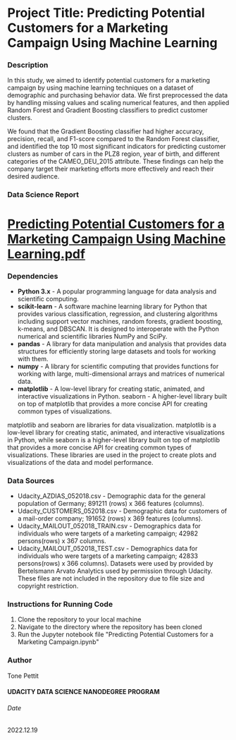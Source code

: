 # Project Title: Predicting Potential Customers for a Marketing Campaign Using Machine Learning

### Description
In this study, we aimed to identify potential customers for a marketing campaign by using machine learning techniques on a dataset of demographic and purchasing behavior data. We first preprocessed the data by handling missing values and scaling numerical features, and then applied Random Forest and Gradient Boosting classifiers to predict customer clusters.

We found that the Gradient Boosting classifier had higher accuracy, precision, recall, and F1-score compared to the Random Forest classifier, and identified the top 10 most significant indicators for predicting customer clusters as number of cars in the PLZ8 region, year of birth, and different categories of the CAMEO_DEU_2015 attribute. These findings can help the company target their marketing efforts more effectively and reach their desired audience.

### Data Science Report
# [Predicting Potential Customers for a Marketing Campaign Using Machine Learning.pdf](https://github.com/brothercast/Udacity-DSNS-Capstone/blob/main/Predicting%20Marketing%20Campaign%20Customers%20using%20Machine%20Learning.pdf)

### Dependencies
- **Python 3.x** - A popular programming language for data analysis and scientific computing.
- **scikit-learn** - A software machine learning library for Python that provides various classification, regression, and clustering algorithms including support vector machines, random forests, gradient boosting, k-means, and DBSCAN. It is designed to interoperate with the Python numerical and scientific libraries NumPy and SciPy.
- **pandas** - A library for data manipulation and analysis that provides data structures for efficiently storing large datasets and tools for working with them.
- **numpy** - A library for scientific computing that provides functions for working with large, multi-dimensional arrays and matrices of numerical data.
- **matplotlib** - A low-level library for creating static, animated, and interactive visualizations in Python.
seaborn - A higher-level library built on top of matplotlib that provides a more concise API for creating common types of visualizations.

matplotlib and seaborn are libraries for data visualization. matplotlib is a low-level library for creating static, animated, and interactive visualizations in Python, while seaborn is a higher-level library built on top of matplotlib that provides a more concise API for creating common types of visualizations. These libraries are used in the project to create plots and visualizations of the data and model performance.

### Data Sources
- Udacity_AZDIAS_052018.csv - Demographic data for the general population of Germany; 891211 (rows) x 366 features (columns).
- Udacity_CUSTOMERS_052018.csv - Demographic data for customers of a mail-order company; 191652 (rows) x 369 features (columns).
- Udacity_MAILOUT_052018_TRAIN.csv - Demographics data for individuals who were targets of a marketing campaign; 42982 persons(rows) x 367 columns.
- Udacity_MAILOUT_052018_TEST.csv - Demographics data for individuals who were targets of a marketing campaign; 42833 persons(rows) x 366 columns).
Datasets were used by provided by Bertelsmann Arvato Analytics used by permission through Udacity. These files are not included in the repository due to file size and copyright restriction.

### Instructions for Running Code
1. Clone the repository to your local machine
2. Navigate to the directory where the repository has been cloned
3. Run the Jupyter notebook file "Predicting Potential Customers for a Marketing Campaign.ipynb"

### Author
Tone Pettit

#### UDACITY DATA SCIENCE NANODEGREE PROGRAM
###### Date
2022.12.19
